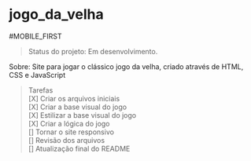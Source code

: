 # jogo_da_velha

#MOBILE_FIRST

>Status do projeto: Em desenvolvimento.

Sobre: Site para jogar o clássico jogo da velha, criado através de HTML, CSS e JavaScript

>Tarefas <br>
[X] Criar os arquivos iniciais <br>
[X] Criar a base visual do jogo <br>
[X] Estilizar a base visual do jogo <br>
[X] Criar a lógica do jogo <br>
[] Tornar o site responsivo <br>
[] Revisão dos arquivos <br>
[] Atualização final do README <br>
